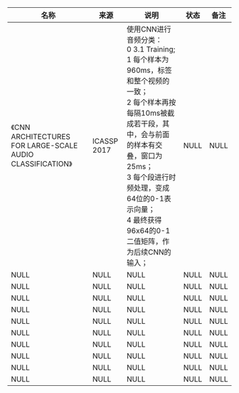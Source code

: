 |名称  |  来源   | 说明  |状态   | 备注  |
|  ----  | ----  |----  | ----  |----  |
| 《CNN ARCHITECTURES FOR LARGE-SCALE AUDIO CLASSIFICATION》  |  ICASSP 2017 |使用CNN进行音频分类：<br/>0 3.1 Training;<br/>1 每个样本为960ms，标签和整个视频的一致；<br/>2 每个样本再按每隔10ms被截成若干段，其中，会与前面的样本有交叠，窗口为25ms；<br/>3 每个段进行时频处理，变成64位的0-1表示向量；<br/>4 最终获得96x64的0-1二值矩阵，作为后续CNN的输入；|NULL |NULL |
| NULL  | NULL |NULL |NULL |NULL |
| NULL  | NULL |NULL |NULL |NULL |
| NULL  | NULL |NULL |NULL |NULL |
| NULL  | NULL |NULL |NULL |NULL |
| NULL  | NULL |NULL |NULL |NULL |
| NULL  | NULL |NULL |NULL |NULL |
| NULL  | NULL |NULL |NULL |NULL |
| NULL  | NULL |NULL |NULL |NULL |
| NULL  | NULL |NULL |NULL |NULL |
| NULL  | NULL |NULL |NULL |NULL |
